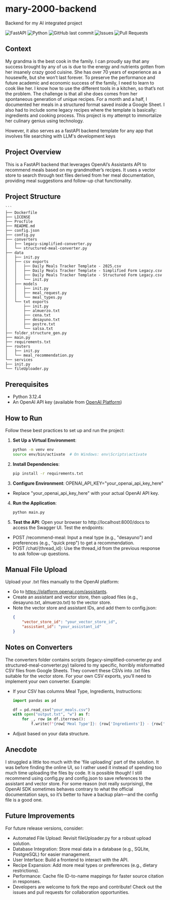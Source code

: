 # mary-2000-backend
Backend for my AI integrated project

![FastAPI](https://img.shields.io/badge/FastAPI-005571?style=for-the-badge&logo=fastapi)
![Python](https://img.shields.io/badge/python-3.12.4-blue.svg?style=for-the-badge&logo=python)
![GitHub last commit](https://img.shields.io/github/last-commit/Valentin387/mary-2000-backend?style=for-the-badge)
![Issues](https://img.shields.io/github/issues/Valentin387/mary-2000-backend?style=for-the-badge)
![Pull Requests](https://img.shields.io/github/issues-pr/Valentin387/mary-2000-backend?style=for-the-badge)

## Context
My grandma is the best cook in the family. I can proudly say that any success brought by any of us is due to the energy and nutrients gotten from her insanely crazy good cuisine. She has over 70 years of experience as a housewife, but she won’t last forever. To preserve the performance and future academic and economic success of the family, I need to learn to cook like her. I know how to use the different tools in a kitchen, so that’s not the problem. The challenge is that all she does comes from her spontaneous generation of unique recipes. For a month and a half, I documented her meals in a structured format saved inside a Google Sheet. I also had to include some legacy recipes where the template is basically: ingredients and cooking process. This project is my attempt to immortalize her culinary genius using technology.

However, it also serves as a fastAPI backend template for any app that involves file searching with LLM's development keys

## Project Overview
This is a FastAPI backend that leverages OpenAI’s Assistants API to recommend meals based on my grandmother’s recipes. It uses a vector store to search through text files derived from her meal documentation, providing meal suggestions and follow-up chat functionality.

## Project Structure
    ```
    ├── Dockerfile
    ├── LICENSE
    ├── Procfile
    ├── README.md
    ├── config.json
    ├── config.py
    ├── converters
    │   ├── legacy-simplified-converter.py
    │   └── structured-meal-converter.py
    ├── data
    │   ├── init.py
    │   ├── csv exports
    │   │   ├── Daily Meals Tracker Template - 2025.csv
    │   │   ├── Daily Meals Tracker Template - Simplified Form Legacy.csv
    │   │   ├── Daily Meals Tracker Template - Structured Form Legacy.csv
    │   │   └── init.py
    │   ├── models
    │   │   ├── init.py
    │   │   ├── meal_request.py
    │   │   └── meal_types.py
    │   └── txt exports
    │       ├── init.py
    │       ├── almuerzo.txt
    │       ├── cena.txt
    │       ├── desayuno.txt
    │       ├── postre.txt
    │       └── salsa.txt
    ├── folder_structure_gen.py
    ├── main.py
    ├── requirements.txt
    ├── routers
    │   ├── init.py
    │   └── meal_recommendation.py
    └── services
    ├── init.py
    └── fileUploader.py


## Prerequisites
- Python 3.12.4
- An OpenAI API key (available from [OpenAI Platform](https://platform.openai.com/))

## How to Run
Follow these best practices to set up and run the project:

1. **Set Up a Virtual Environment**:
   ```bash
   python -m venv env
   source env/bin/activate  # On Windows: env\Scripts\activate

2. **Install Dependencies**:
    ```bash
    pip install -r requirements.txt

3. **Configure Environment**:
OPENAI_API_KEY="your_openai_api_key_here"

- Replace "your_openai_api_key_here" with your actual OpenAI API key.

4. **Run the Application**:
    ```bash
    python main.py

5. **Test the API**:
Open your browser to http://localhost:8000/docs to access the Swagger UI.
Test the endpoints:
- POST /recommend-meal: Input a meal type (e.g., "desayuno") and preferences (e.g., "quick prep") to get a recommendation.
- POST /chat/{thread_id}: Use the thread_id from the previous response to ask follow-up questions.

## Manual File Upload
Upload your .txt files manually to the OpenAI platform:

- Go to https://platform.openai.com/assistants.
- Create an assistant and vector store, then upload files (e.g., desayuno.txt, almuerzo.txt) to the vector store.
- Note the vector store and assistant IDs, and add them to config.json:
    ```json
    {
        "vector_store_id": "your_vector_store_id",
        "assistant_id": "your_assistant_id"
    }

## Notes on Converters
The converters folder contains scripts (legacy-simplified-converter.py and structured-meal-converter.py) tailored to my specific, horribly misformatted CSV files from Google Sheets. They convert these CSVs into .txt files suitable for the vector store. For your own CSV exports, you’ll need to implement your own converter. Example:

- If your CSV has columns Meal Type, Ingredients, Instructions:
    ```python
    import pandas as pd

    df = pd.read_csv("your_meals.csv")
    with open("output.txt", "w") as f:
        for _, row in df.iterrows():
            f.write(f"{row['Meal Type']}: {row['Ingredients']} - {row['Instructions']}\n")

- Adjust based on your data structure.

## Anecdote
I struggled a little too much with the 'file uploading' part of the solution. It was before finding the online UI, so I rather used it instead of spending too much time uploading the files by code. It is possible though! I still recommend using config.py and config.json to save references to the assistant and vector store. For some reason (not really surprising), the OpenAI SDK sometimes behaves contrary to what the official documentation says, so it’s better to have a backup plan—and the config file is a good one.

## Future Improvements
For future release versions, consider:

- Automated File Upload: Revisit fileUploader.py for a robust upload solution.
- Database Integration: Store meal data in a database (e.g., SQLite, PostgreSQL) for easier management.
- User Interface: Build a frontend to interact with the API.
- Recipe Expansion: Add more meal types or preferences (e.g., dietary restrictions).
- Performance: Cache file ID-to-name mappings for faster source citation in responses.
- Developers are welcome to fork the repo and contribute! Check out the issues and pull requests for collaboration opportunities.
